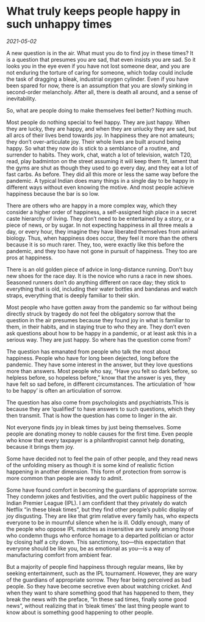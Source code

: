 # What truly keeps people happy in such unhappy times

*2021-05-02*

A new question is in the air. What must you do to find joy in these
times? It is a question that presumes you are sad, that even insists you
are sad. So it looks you in the eye even if you have not lost someone
dear, and you are not enduring the torture of caring for someone, which
today could include the task of dragging a bleak, industrial oxygen
cylinder. Even if you have been spared for now, there is an assumption
that you are slowly sinking in second-order melancholy. After all, there
is death all around, and a sense of inevitability.

So, what are people doing to make themselves feel better? Nothing much.

Most people do nothing special to feel happy. They are just happy. When
they are lucky, they are happy, and when they are unlucky they are sad,
but all arcs of their lives bend towards joy. In happiness they are not
amateurs; they don’t over-articulate joy. Their whole lives are built
around being happy. So what they now do is stick to a semblance of a
routine, and surrender to habits. They work, chat, watch a lot of
television, watch T20, read, play badminton on the street assuming it
will keep them fit, lament that the gyms are shut as though they used to
go every day, and they eat a lot of fast carbs. As before. They did all
this more or less the same way before the pandemic. A typical Indian
does many things in a single day to be happy in different ways without
even knowing the motive. And most people achieve happiness because the
bar is so low.

There are others who are happy in a more complex way, which they
consider a higher order of happiness, a self-assigned high place in a
secret caste hierarchy of living. They don’t need to be entertained by a
story, or a piece of news, or by sugar. In not expecting happiness in
all three meals a day, or every hour, they imagine they have liberated
themselves from animal biology. Thus, when happiness does occur, they
feel it more than the others because it is so much rarer. They, too,
were exactly like this before the pandemic, and they too have not gone
in pursuit of happiness. They too are pros at happiness.

There is an old golden piece of advice in long-distance running. Don’t
buy new shoes for the race day. It is the novice who runs a race in new
shoes. Seasoned runners don’t do anything different on race day; they
stick to everything that is old, including their water bottles and
bandanas and watch straps, everything that is deeply familiar to their
skin.

Most people who have gotten away from the pandemic so far without being
directly struck by tragedy do not feel the obligatory sorrow that the
question in the air presumes because they found joy in what is familiar
to them, in their habits, and in staying true to who they are. They
don’t even ask questions about how to be happy in a pandemic, or at
least ask this in a serious way. They are just happy. So where has the
question come from?

The question has emanated from people who talk the most about happiness.
People who have for long been dejected, long before the pandemic. They
have some interest in the answer, but they love questions more than
answers. Most people who say, “Have you felt so dark before, so helpless
before, so hopeless before,” know that the answer is yes, they have felt
so sad before, in different circumstances. The articulation of ‘how to
be happy’ is often an articulation of sorrow.

The question has also come from psychologists and psychiatrists.This is
because they are ‘qualified’ to have answers to such questions, which
they then transmit. That is how the question has come to linger in the
air.

Not everyone finds joy in bleak times by just being themselves. Some
people are donating money to noble causes for the first time. Even
people who know that every taxpayer is a philanthropist cannot help
donating, because it brings them joy.

Some have decided not to feel the pain of other people, and they read
news of the unfolding misery as though it is some kind of realistic
fiction happening in another dimension. This form of protection from
sorrow is more common than people are ready to admit.

Some have found comfort in becoming the guardians of appropriate sorrow.
They condemn jokes and festivities, and the overt public happiness of
the Indian Premier League (IPL). I am confident that they privately do
watch Netflix “in these bleak times”, but they find other people’s
public display of joy disgusting. They are like that grim relative every
family has, who expects everyone to be in mournful silence when he is
ill. Oddly enough, many of the people who oppose IPL matches as
insensitive are surely among those who condemn thugs who enforce homage
to a departed politician or actor by closing half a city down. This
sanctimony, too—this expectation that everyone should be like you, be as
emotional as you—is a way of manufacturing comfort from ambient fear.

But a majority of people find happiness through regular means, like by
seeking entertainment, such as the IPL tournament. However, they are
wary of the guardians of appropriate sorrow. They fear being perceived
as bad people. So they have become secretive even about watching
cricket. And when they want to share something good that has happened to
them, they break the news with the preface, “In these sad times, finally
some good news”, without realizing that in ‘bleak times’ the last thing
people want to know about is something good happening to other people.
